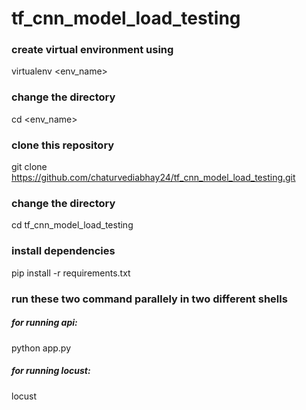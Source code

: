# tf_cnn_model_load_testing
### create virtual environment using 
virtualenv <env_name>
### change the directory
cd <env_name>
### clone this repository
git clone https://github.com/chaturvediabhay24/tf_cnn_model_load_testing.git
### change the directory
cd tf_cnn_model_load_testing
### install dependencies
pip install -r requirements.txt
### run these two command parallely in two different shells
##### for running api:
python app.py
##### for running locust:
locust
